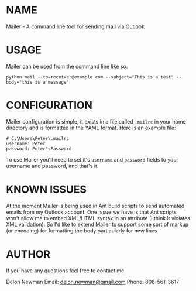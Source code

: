 NAME
====

Mailer - A command line tool for sending mail via Outlook

USAGE
=====

Mailer can be used from the command line like so:

    python mail --to=receiver@example.com --subject="This is a test" --body="this is a message"

CONFIGURATION
=============

Mailer configuration is simple, it exists in a file called `.mailrc` in your
home directory and is formatted in the YAML format.  Here is an example file:

    # C:\Users\Peter\.mailrc
    username: Peter
    password: Peter'sPassword

To use Mailer you'll need to set it's `username` and `password` fields to your
username and password, and that's it.

KNOWN ISSUES
============

At the moment Mailer is being used in Ant build scripts to send automated emails
from my Outlook account.  One issue we have is that Ant scripts won't allow me
to embed XML/HTML syntax in an attribute (I think it violates XML validation).
So I'd like to extend Mailer to support some sort of markup (or encoding) for
formatting the body particularly for new lines.

AUTHOR
======

If you have any questions feel free to contact me.

Delon Newman
Email: delon.newman@gmail.com
Phone: 808-561-3617
